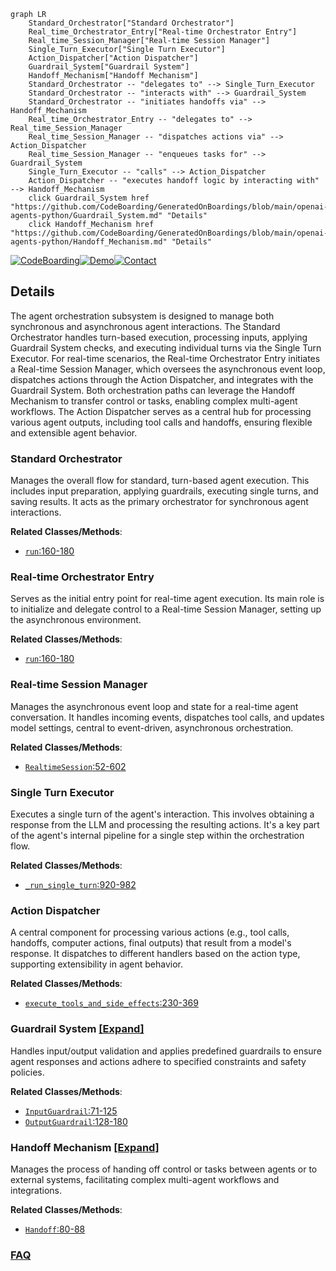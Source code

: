 ```mermaid
graph LR
    Standard_Orchestrator["Standard Orchestrator"]
    Real_time_Orchestrator_Entry["Real-time Orchestrator Entry"]
    Real_time_Session_Manager["Real-time Session Manager"]
    Single_Turn_Executor["Single Turn Executor"]
    Action_Dispatcher["Action Dispatcher"]
    Guardrail_System["Guardrail System"]
    Handoff_Mechanism["Handoff Mechanism"]
    Standard_Orchestrator -- "delegates to" --> Single_Turn_Executor
    Standard_Orchestrator -- "interacts with" --> Guardrail_System
    Standard_Orchestrator -- "initiates handoffs via" --> Handoff_Mechanism
    Real_time_Orchestrator_Entry -- "delegates to" --> Real_time_Session_Manager
    Real_time_Session_Manager -- "dispatches actions via" --> Action_Dispatcher
    Real_time_Session_Manager -- "enqueues tasks for" --> Guardrail_System
    Single_Turn_Executor -- "calls" --> Action_Dispatcher
    Action_Dispatcher -- "executes handoff logic by interacting with" --> Handoff_Mechanism
    click Guardrail_System href "https://github.com/CodeBoarding/GeneratedOnBoardings/blob/main/openai-agents-python/Guardrail_System.md" "Details"
    click Handoff_Mechanism href "https://github.com/CodeBoarding/GeneratedOnBoardings/blob/main/openai-agents-python/Handoff_Mechanism.md" "Details"
```

[![CodeBoarding](https://img.shields.io/badge/Generated%20by-CodeBoarding-9cf?style=flat-square)](https://github.com/CodeBoarding/CodeBoarding)[![Demo](https://img.shields.io/badge/Try%20our-Demo-blue?style=flat-square)](https://www.codeboarding.org/demo)[![Contact](https://img.shields.io/badge/Contact%20us%20-%20contact@codeboarding.org-lightgrey?style=flat-square)](mailto:contact@codeboarding.org)

## Details

The agent orchestration subsystem is designed to manage both synchronous and asynchronous agent interactions. The Standard Orchestrator handles turn-based execution, processing inputs, applying Guardrail System checks, and executing individual turns via the Single Turn Executor. For real-time scenarios, the Real-time Orchestrator Entry initiates a Real-time Session Manager, which oversees the asynchronous event loop, dispatches actions through the Action Dispatcher, and integrates with the Guardrail System. Both orchestration paths can leverage the Handoff Mechanism to transfer control or tasks, enabling complex multi-agent workflows. The Action Dispatcher serves as a central hub for processing various agent outputs, including tool calls and handoffs, ensuring flexible and extensible agent behavior.

### Standard Orchestrator
Manages the overall flow for standard, turn-based agent execution. This includes input preparation, applying guardrails, executing single turns, and saving results. It acts as the primary orchestrator for synchronous agent interactions.


**Related Classes/Methods**:

- <a href="https://github.com/openai/openai-agents-python/blob/main/src/agents/guardrail.py#L160-L180" target="_blank" rel="noopener noreferrer">`run`:160-180</a>


### Real-time Orchestrator Entry
Serves as the initial entry point for real-time agent execution. Its main role is to initialize and delegate control to a Real-time Session Manager, setting up the asynchronous environment.


**Related Classes/Methods**:

- <a href="https://github.com/openai/openai-agents-python/blob/main/src/agents/guardrail.py#L160-L180" target="_blank" rel="noopener noreferrer">`run`:160-180</a>


### Real-time Session Manager
Manages the asynchronous event loop and state for a real-time agent conversation. It handles incoming events, dispatches tool calls, and updates model settings, central to event-driven, asynchronous orchestration.


**Related Classes/Methods**:

- <a href="https://github.com/openai/openai-agents-python/blob/main/src/agents/realtime/session.py#L52-L602" target="_blank" rel="noopener noreferrer">`RealtimeSession`:52-602</a>


### Single Turn Executor
Executes a single turn of the agent's interaction. This involves obtaining a response from the LLM and processing the resulting actions. It's a key part of the agent's internal pipeline for a single step within the orchestration flow.


**Related Classes/Methods**:

- <a href="https://github.com/openai/openai-agents-python/blob/main/src/agents/run.py#L920-L982" target="_blank" rel="noopener noreferrer">`_run_single_turn`:920-982</a>


### Action Dispatcher
A central component for processing various actions (e.g., tool calls, handoffs, computer actions, final outputs) that result from a model's response. It dispatches to different handlers based on the action type, supporting extensibility in agent behavior.


**Related Classes/Methods**:

- <a href="https://github.com/openai/openai-agents-python/blob/main/src/agents/_run_impl.py#L230-L369" target="_blank" rel="noopener noreferrer">`execute_tools_and_side_effects`:230-369</a>


### Guardrail System [[Expand]](./Guardrail_System.md)
Handles input/output validation and applies predefined guardrails to ensure agent responses and actions adhere to specified constraints and safety policies.


**Related Classes/Methods**:

- <a href="https://github.com/openai/openai-agents-python/blob/main/src/agents/guardrail.py#L71-L125" target="_blank" rel="noopener noreferrer">`InputGuardrail`:71-125</a>
- <a href="https://github.com/openai/openai-agents-python/blob/main/src/agents/guardrail.py#L128-L180" target="_blank" rel="noopener noreferrer">`OutputGuardrail`:128-180</a>


### Handoff Mechanism [[Expand]](./Handoff_Mechanism.md)
Manages the process of handing off control or tasks between agents or to external systems, facilitating complex multi-agent workflows and integrations.


**Related Classes/Methods**:

- <a href="https://github.com/openai/openai-agents-python/blob/main/src/agents/lifecycle.py#L80-L88" target="_blank" rel="noopener noreferrer">`Handoff`:80-88</a>




### [FAQ](https://github.com/CodeBoarding/GeneratedOnBoardings/tree/main?tab=readme-ov-file#faq)